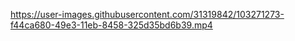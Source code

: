 
https://user-images.githubusercontent.com/31319842/103271273-f44ca680-49e3-11eb-8458-325d35bd6b39.mp4

